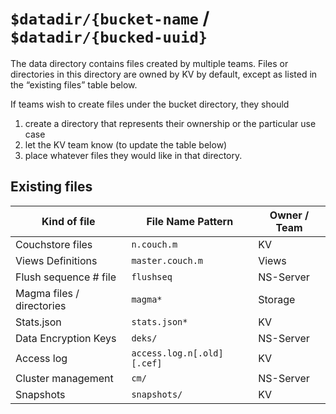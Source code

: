 # `$datadir/{bucket-name` / `$datadir/{bucked-uuid}`

The data directory contains files created by multiple teams. Files or
directories in this directory are owned by KV by default, except as
listed in the “existing files” table below.

If teams wish to create files under the bucket directory, they should

1. create a directory that represents their ownership or the particular use case
2. let the KV team know (to update the table below)
3. place whatever files they would like in that directory.

## Existing files

| Kind of file              | File Name Pattern          | Owner / Team |
|---------------------------|----------------------------|--------------|
| Couchstore files          | `n.couch.m`                | KV           |
| Views Definitions         | `master.couch.m`           | Views        |
| Flush sequence # file     | `flushseq`                 | NS-Server    |
| Magma files / directories | `magma*`                   | Storage      |
| Stats.json                | `stats.json*`              | KV           |
| Data Encryption Keys      | `deks/`                    | NS-Server    |
| Access log                | `access.log.n[.old][.cef]` | KV           |
| Cluster management        | `cm/`                      | NS-Server    |
| Snapshots                 | `snapshots/`               | KV           |
